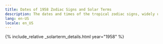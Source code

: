```yaml
---
title: Dates of 1958 Zodiac Signs and Solar Terms
description: The dates and times of the tropical zodiac signs, widely used in western astrology, and solar terms of year 1958
lang: en-US
locale: en_US
---
```

{% include_relative _solarterm_details.html year="1958" %}
